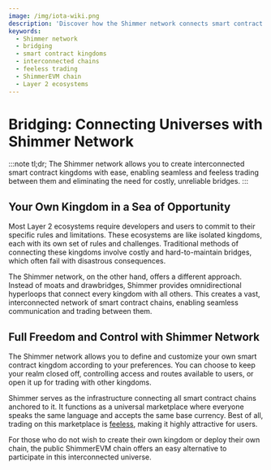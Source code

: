 ```yaml
---
image: /img/iota-wiki.png
description: 'Discover how the Shimmer network connects smart contract kingdoms, providing seamless and feeless trading between them, eliminating the need for traditional bridges.'
keywords:
  - Shimmer network
  - bridging
  - smart contract kingdoms
  - interconnected chains
  - feeless trading
  - ShimmerEVM chain
  - Layer 2 ecosystems
---
```


# Bridging: Connecting Universes with Shimmer Network

:::note tl;dr;
The Shimmer network allows you to create interconnected smart contract kingdoms with ease, enabling seamless and feeless
trading between them and eliminating the need for costly, unreliable bridges.
:::

## Your Own Kingdom in a Sea of Opportunity

Most Layer 2 ecosystems require developers and users to commit to their specific rules and limitations. These ecosystems
are like isolated kingdoms, each with its own set of rules and challenges. Traditional methods of connecting these
kingdoms involve costly and hard-to-maintain bridges, which often fail with disastrous consequences.

The Shimmer network, on the other hand, offers a different approach. Instead of moats and drawbridges, Shimmer provides
omnidirectional hyperloops that connect every kingdom with all others. This creates a vast, interconnected network of
smart contract chains, enabling seamless communication and trading between them.

## Full Freedom and Control with Shimmer Network

The Shimmer network allows you to define and customize your own smart contract kingdom according to your preferences.
You can choose to keep your realm closed off, controlling access and routes available to users, or open it up for
trading with other kingdoms.

Shimmer serves as the infrastructure connecting all smart contract chains anchored to it. It functions as a universal
marketplace where everyone speaks the same language and accepts the same base currency. Best of all, trading on this
marketplace is [feeless](feeless.md), making it highly attractive for users.

For those who do not wish to create their own kingdom or deploy their own chain, the public ShimmerEVM chain offers an
easy alternative to participate in this interconnected universe.
